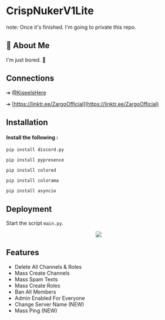 
# CrispNukerV1Lite

note: Once it's finished. I'm going to private this repo.




## 🚀 About Me
I'm just bored. 🥱


## Connections

➔ [@KiseeIsHere](https://twitter.com/KiseeIsHere?t=h9t3pNrzU3YHoFs_1oZfHA&s=09)

➔ [https://linktr.ee/ZargoOfficial](https://linktr.ee/ZargoOfficial)

## Installation

#### Install the following :


```
pip install discord.py
```

```
pip install pypresence
```
```
pip install colored
```
```
pip install colorama
```
```
pip install asyncio
```
## Deployment

Start the script ``main.py``.

<p align="center">
<img src="https://cdn.discordapp.com/attachments/917035461397082192/960483732928745483/video_20220404_181203_edit.gif">
</p>

## Features

 - Delete All Channels & Roles
 - Mass Create Channels
 - Mass Spam Texts
 - Mass Create Roles
 - Ban All Members
 - Admin Enabled For Everyone
 - Change Server Name (NEW)
 - Mass Ping (NEW)
